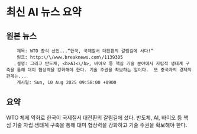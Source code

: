 # 최신 AI 뉴스 요약

## 원본 뉴스
		제목: WTO 종식 선언...“한국, 국제질서 대전환의 갈림길에 서다!”
		링크: http:\/\/www.breaknews.com\/1139305
		설명: 그리고 반도체, <b>AI<\/b>, 바이오 등 핵심 기술 분야에서 자립적 생태계 구축을 통해 대미 협상력을 강화해야 한다. 기술 주권을 확보하는 일이다.  또 중국과의 경제적 관계는... 
		게시일: Sun, 10 Aug 2025 09:58:00 +0900


## 요약
WTO 체제 약화로 한국이 국제질서 대전환의 갈림길에 섰다. 반도체, AI, 바이오 등 핵심 기술 자립 생태계 구축을 통해 대미 협상력을 강화하고 기술 주권을 확보해야 한다.
